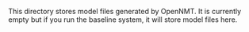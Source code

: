 This directory stores model files generated by OpenNMT. It is currently empty but if you run the baseline system, it will 
store model files here.
